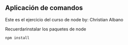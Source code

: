 ## Aplicación de comandos

Este es el ejercicio del curso de node by: Christian Albano


Recuerdarinstalar los paquetes de node

```
npm install
```